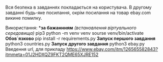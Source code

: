 Вся безпека в завданнях покладається на користувача.
В другому завданні будь-яке посилання, окрім посилання на товар ebay.com викине помилку.

Використання:
***за бажаннням**
_(встановлення віртуального середовища)_
pip3 python -m venv venv
sourse venv/bin/activate
**Обов`язково**
pip install -r requirements.py
**Запуск першого завдання**
python3 countries.py
**Запуск другого завдання**
python3 ebay.py
Введення url, для прикладу
https://www.ebay.com/itm/126565582843?itmmeta=01J2HDXQZ9FKT2QME65XJRE152

